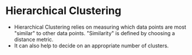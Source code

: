 # Hierarchical Clustering

- Hierarchical Clustering relies on measuring which data points are most "similar" to other data points.
"Similarity" is defined by choosing a distance metric.
- It can also help to decide on an appropriate number of clusters.




